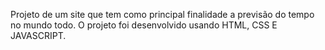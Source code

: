 Projeto de um site que tem como principal finalidade a previsão do tempo no mundo todo.
O projeto foi desenvolvido usando HTML, CSS E JAVASCRIPT.

